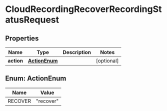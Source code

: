 

# CloudRecordingRecoverRecordingStatusRequest


## Properties

| Name | Type | Description | Notes |
|------------ | ------------- | ------------- | -------------|
|**action** | [**ActionEnum**](#ActionEnum) |  |  [optional] |



## Enum: ActionEnum

| Name | Value |
|---- | -----|
| RECOVER | &quot;recover&quot; |



